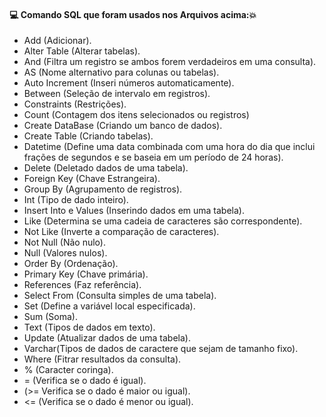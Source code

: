 #### :computer: Comando SQL que foram usados nos Arquivos acima::boom:
- Add (Adicionar).
- Alter Table (Alterar tabelas).
- And (Filtra um registro se ambos forem verdadeiros em uma consulta).
- AS (Nome alternativo para colunas ou tabelas).
- Auto Increment (Inseri números automaticamente).
- Between (Seleção de intervalo em registros).
- Constraints (Restrições).
- Count (Contagem dos itens selecionados ou registros)
- Create DataBase (Criando um banco de dados).
- Create Table (Criando tabelas).
- Datetime (Define uma data combinada com uma hora do dia que inclui frações de segundos e se baseia em um período de 24 horas).
- Delete (Deletado dados de uma tabela).
- Foreign Key (Chave Estrangeira).
- Group By (Agrupamento de registros).
- Int (Tipo de dado inteiro).
- Insert Into e Values (Inserindo dados em uma tabela).
- Like (Determina se uma cadeia de caracteres são correspondente).
- Not Like (Inverte a comparação de caracteres).
- Not Null (Não nulo).
- Null (Valores nulos).
- Order By (Ordenação).
- Primary Key (Chave primária).
- References (Faz referência).
- Select From (Consulta simples de uma tabela).
- Set (Define a variável local especificada).
- Sum (Soma).
- Text (Tipos de dados em texto).
- Update (Atualizar dados de uma tabela).
- Varchar(Tipos de dados de caractere que sejam de tamanho fixo).
- Where (Fitrar resultados da consulta).
- % (Caracter coringa).
- = (Verifica se o dado é igual).
- (>= Verifica se o dado é maior ou igual).
- <= (Verifica se o dado é menor ou igual).
